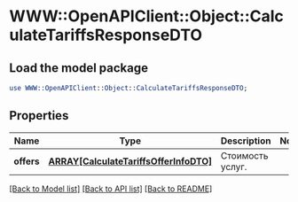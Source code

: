 # WWW::OpenAPIClient::Object::CalculateTariffsResponseDTO

## Load the model package
```perl
use WWW::OpenAPIClient::Object::CalculateTariffsResponseDTO;
```

## Properties
Name | Type | Description | Notes
------------ | ------------- | ------------- | -------------
**offers** | [**ARRAY[CalculateTariffsOfferInfoDTO]**](CalculateTariffsOfferInfoDTO.md) | Стоимость услуг. | 

[[Back to Model list]](../README.md#documentation-for-models) [[Back to API list]](../README.md#documentation-for-api-endpoints) [[Back to README]](../README.md)


